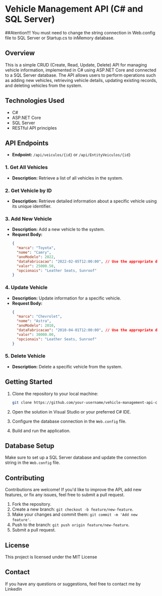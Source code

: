 # Vehicle Management API (C# and SQL Server)

##Atention!!!
You must need to change the string connection in Web.config file to SQL Server or Startup.cs to inMemory database. 

## Overview
This is a simple CRUD (Create, Read, Update, Delete) API for managing vehicle information, implemented in C# using ASP.NET Core and connected to a SQL Server database. The API allows users to perform operations such as adding new vehicles, retrieving vehicle details, updating existing records, and deleting vehicles from the system.

## Technologies Used
- C#
- ASP.NET Core
- SQL Server
- RESTful API principles

## API Endpoints
- **Endpoint:** `/api/veiculos/{id}` or `/api/EntityVeiculos/{id}`

### 1. Get All Vehicles
- **Description:** Retrieve a list of all vehicles in the system.

### 2. Get Vehicle by ID
- **Description:** Retrieve detailed information about a specific vehicle using its unique identifier.

### 3. Add New Vehicle
- **Description:** Add a new vehicle to the system.
- **Request Body:**
  ```json
  {
    "marca": "Toyota",
    "nome": "Camry",
    "anoModelo": 2022,
    "dataFabricacao": "2022-02-05T12:00:00", // Use the appropriate date format
    "valor": 25000.50,
    "opcionais": "Leather Seats, Sunroof"
  }


### 4. Update Vehicle
- **Description:** Update information for a specific vehicle.
- **Request Body:**
  ```json
  {
    "marca": "Chevrolet",
    "nome": "Astra",
    "anoModelo": 2010,
    "dataFabricacao": "2010-04-01T12:00:00", // Use the appropriate date format
    "valor": 30000.00,
    "opcionais": "Leather Seats, Sunroof"
  }


### 5. Delete Vehicle
- **Description:** Delete a specific vehicle from the system.

## Getting Started
1. Clone the repository to your local machine:
	```bash
	git clone https://github.com/your-username/vehicle-management-api-csharp.git

2. Open the solution in Visual Studio or your preferred C# IDE.

3. Configure the database connection in the `Web.config` file.

4. Build and run the application.

## Database Setup
Make sure to set up a SQL Server database and update the connection string in the `Web.config` file.

## Contributing
Contributions are welcome! If you'd like to improve the API, add new features, or fix any issues, feel free to submit a pull request.

1. Fork the repository.
2. Create a new branch: `git checkout -b feature/new-feature`.
3. Make your changes and commit them: `git commit -m 'Add new feature'`.
4. Push to the branch: `git push origin feature/new-feature`.
5. Submit a pull request.

## License
This project is licensed under the MIT License

## Contact
If you have any questions or suggestions, feel free to contact me by LinkedIn
